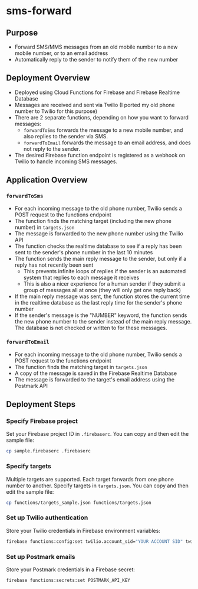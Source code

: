 # sms-forward

## Purpose

* Forward SMS/MMS messages from an old mobile number to a new mobile number, or to an email address
* Automatically reply to the sender to notify them of the new number

## Deployment Overview

* Deployed using Cloud Functions for Firebase and Firebase Realtime Database
* Messages are received and sent via Twilio (I ported my old phone number to Twilio for this purpose)
* There are 2 separate functions, depending on how you want to forward messages:
  * `forwardToSms` forwards the message to a new mobile number, and also replies to the sender via SMS.
  * `forwardToEmail` forwards the message to an email address, and does not reply to the sender.
* The desired Firebase function endpoint is registered as a webhook on Twilio to handle incoming SMS messages.

## Application Overview

### `forwardToSms`

* For each incoming message to the old phone number, Twilio sends a POST request to the functions endpoint
* The function finds the matching target (including the new phone number) in `targets.json`
* The message is forwarded to the new phone number using the Twilio API
* The function checks the realtime database to see if a reply has been sent to the sender's phone number in the last 10 minutes
* The function sends the main reply message to the sender, but only if a reply has not recently been sent
	* This prevents infinite loops of replies if the sender is an automated system that replies to each message it receives
	* This is also a nicer experience for a human sender if they submit a group of messages all at once (they will only get one reply back)
* If the main reply message was sent, the function stores the current time in the realtime database as the last reply time for the sender's phone number
* If the sender's message is the "NUMBER" keyword, the function sends the new phone number to the sender instead of the main reply message. The database is not checked or written to for these messages.

### `forwardToEmail`

* For each incoming message to the old phone number, Twilio sends a POST request to the functions endpoint
* The function finds the matching target in `targets.json`
* A copy of the message is saved in the Firebase Realtime Database
* The message is forwarded to the target's email address using the Postmark API

## Deployment Steps

### Specify Firebase project

Set your Firebase project ID in `.firebaserc`. You can copy and then edit the sample file:

```sh
cp sample.firebaserc .firebaserc
```

### Specify targets

Multiple targets are supported. Each target forwards from one phone number to another. Specify targets in `targets.json`. You can copy and then edit the sample file:

```sh
cp functions/targets_sample.json functions/targets.json
```

### Set up Twilio authentication

Store your Twilio credentials in Firebase environment variables:

```sh
firebase functions:config:set twilio.account_sid="YOUR ACCOUNT SID" twilio.auth_token="YOUR AUTH TOKEN"
```

### Set up Postmark emails

Store your Postmark credentials in a Firebase secret:

```sh
firebase functions:secrets:set POSTMARK_API_KEY
```
